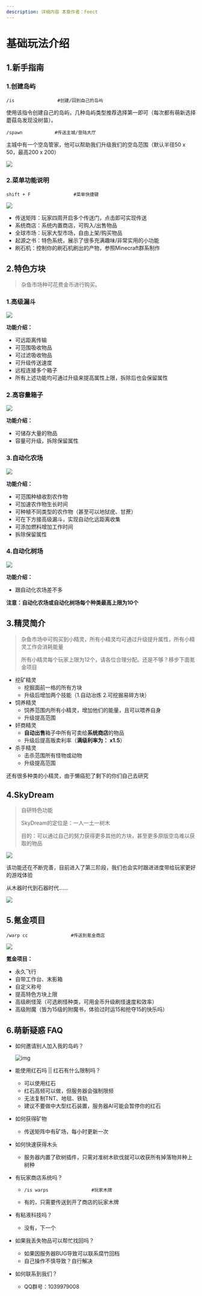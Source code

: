 ```yaml
---
description: 详细内容 本章作者：Feect
---
```


# 基础玩法介绍

## 1.新手指南

### 1.创建岛屿

```text
/is                #创建/回到自己的岛屿
```

使用该指令创建自己的岛屿，几种岛屿类型推荐选择第一即可（每次都有萌新选择蘑菇岛发现没树苗）。

```text
/spawn            #传送主城/登陆大厅
```

主城中有一个空岛管家，他可以帮助我们升级我们的空岛范围（默认半径50 x 50，最高200 x 200）

![](https://gitee.com/feect/image-bad/raw/master/20210816124829.png)

### 2.菜单功能说明

```text
shift + F                #菜单快捷键
```

![](https://gitee.com/feect/image-bad/raw/master/20210816125142.png)

* 传送矩阵：玩家四周开启多个传送门，点击即可实现传送
* 系统商店：系统内置商店，可购入/出售物品
* 全球市场：玩家大型市场，自由上架/购买物品
* 起源之书：特色系统，展示了很多充满趣味/非常实用的小功能
* 刷石机：控制你的刷石机刷出的产物，参照Minecraft群系制作

## 2.特色方块

> 杂鱼市场种可花费金币进行购买。

### 1.高级漏斗

![](https://gitee.com/feect/image-bad/raw/master/20210816130850.png)

**功能介绍：**

* 可远距离传输
* 可范围吸收物品
* 可过滤吸收物品
* 可升级传送速度
* 远程连接多个箱子
* 所有上述功能均可通过升级来提高属性上限，拆除后也会保留属性

### 2.高容量箱子

![](https://gitee.com/feect/image-bad/raw/master/20210816130941.png)

**功能介绍：**

* 可储存大量的物品
* 容量可升级，拆除保留属性

### 3.自动化农场

![](https://gitee.com/feect/image-bad/raw/master/20210816130924.png)

**功能介绍：**

* 可范围种植收割农作物
* 可加速农作物生长时间
* 可种植不同类型的农作物（甚至可以地狱疣、甘蔗）
* 可在下方接高级漏斗，实现自动化远距离收集
* 可添加燃料增加工作时间
* 拆除保留属性

### 4.自动化树场

![](https://gitee.com/feect/image-bad/raw/master/20210816131012.png)

**功能介绍：**

* 跟自动化农场差不多

**注意：自动化农场或自动化树场每个种类最高上限为10个**

## 3.精灵简介

> 杂鱼市场中可购买到小精灵，所有小精灵均可通过升级提升属性，所有小精灵工作会消耗能量
>
> 所有小精灵每个玩家上限为12个，请各位合理分配。还是不够？移步下面氪金项目

* 挖矿精灵
  * 挖掘面前一格的所有方块
  * 升级后增加两个技能（1.自动冶炼 2.可挖掘易碎方块）
* 饲养精灵
  * 饲养范围内所有小精灵，增加他们的能量，且可以喂养自身
  * 升级提高范围
* 奸商精灵
  * **自动出售**箱子中所有可卖给**系统商店**的物品
  * 升级后提高贩卖利率（**满级利率为： x1.5**）
* 杀手精灵
  * 击杀范围所有怪物或动物
  * 升级提高范围

还有很多种类的小精灵，由于懒癌犯了剩下的你们自己去研究

## 4.SkyDream

> 自研特色功能
>
> SkyDream的定位是：一人一土一树木
>
> 目的：可以通过自己的努力获得更多其他的方块，甚至更多原版空岛难以获取的物品

![](https://gitee.com/feect/image-bad/raw/master/20210816132947.png)

该功能还在不断完善，目前进入了第三阶段，我们也会实时跟进进度带给玩家更好的游戏体验

从木器时代到石器时代......

![](https://gitee.com/feect/image-bad/raw/master/20210816133324.png)

## 5.氪金项目

```text
/warp cc                #传送到氪金商店
```

![](https://gitee.com/feect/image-bad/raw/master/20210816133510.png)

**氪金项目：**

* 永久飞行
* 自带工作台、末影箱
* 自定义称号
* 提高特色方块上限
* 高级刷怪笼（可选刷怪种类，可用金币升级刷怪速度和效率）
* 高级附魔（皆为15级的附魔书，体验过时运15和抢夺15的快乐吗）

## 6.萌新疑惑 FAQ

* 如何邀请别人加入我的岛屿？

  ![img](https://gitee.com/feect/image-bad/raw/master/20210816125910.png)

* 能使用红石吗 \|\| 红石有什么限制吗？
  * 可以使用红石
  * 红石高频可以做，但服务器会强制限频
  * 无法复制TNT、地毯、铁轨
  * 建议不要做中大型红石装置，服务器AI可能会暂停你的红石
* 如何获得矿物
  * 传送矩阵中有矿场，每小时更新一次
* 如何快速获得木头
  * 服务器内置了砍树插件，只需对准树木砍伐就可以收获所有掉落物并种上树种
* 有玩家商店系统吗？
  * ```text
    /is warps                #玩家木牌
    ```
  * 有的，只需要传送到开了商店的玩家木牌
* 有粘液科技吗？
  * 没有，下一个
* 如果我丢失物品可以帮忙找回吗？
  * 如果因服务器BUG导致可以联系腐竹回档
  * 自己操作不慎导致？自行解决
* 如何联系到我们？
  * QQ群号：1039979008

